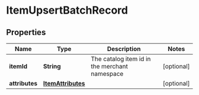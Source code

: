 

# ItemUpsertBatchRecord

## Properties

Name | Type | Description | Notes
------------ | ------------- | ------------- | -------------
**itemId** | **String** | The catalog item id in the merchant namespace |  [optional]
**attributes** | [**ItemAttributes**](ItemAttributes.md) |  |  [optional]




